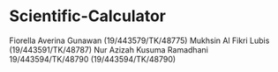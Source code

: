 ﻿# Scientific-Calculator
Fiorella Averina Gunawan (19/443579/TK/48775)
Mukhsin Al Fikri Lubis (19/443591/TK/48787)
Nur Azizah Kusuma Ramadhani 19/443594/TK/48790 (19/443594/TK/48790)
